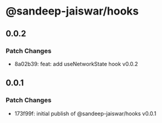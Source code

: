 # @sandeep-jaiswar/hooks

## 0.0.2

### Patch Changes

- 8a02b39: feat: add useNetworkState hook v0.0.2

## 0.0.1

### Patch Changes

- 173f99f: initial publish of @sandeep-jaiswar/hooks v0.0.1
